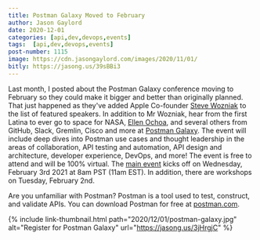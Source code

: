 ```yaml
---
title: Postman Galaxy Moved to February
author: Jason Gaylord
date: 2020-12-01
categories: [api,dev,devops,events]
tags:  [api,dev,devops,events]
post-number: 1115
image: https://cdn.jasongaylord.com/images/2020/11/01/
bitly: https://jasong.us/39sBBi3
---
```


Last month, I posted about the Postman Galaxy conference moving to February so they could make it bigger and better than originally planned. That just happened as they've added Apple Co-founder [Steve Wozniak](https://jasong.us/3li1fby) to the list of featured speakers. In addition to Mr Wozniak, hear from the first Latina to ever go to space for NASA, [Ellen Ochoa](https://jasong.us/2TBPDEH), and several others from GitHub, Slack, Gremlin, Cisco and more at [Postman Galaxy](https://jasong.us/3jHrgjC). The event will include deep dives into Postman use cases and thought leadership in the areas of collaboration, API testing and automation, API design and architecture, developer experience, DevOps, and more! The event is free to attend and will be 100% virtual. The [main event](https://jasong.us/3ebtvuj) kicks off on Wednesday, February 3rd 2021 at 8am PST (11am EST). In addition, there are workshops on Tuesday, February 2nd. 

Are you unfamiliar with Postman? Postman is a tool used to test, construct, and validate APIs. You can download Postman for free at [postman.com](https://jasong.us/3dYwVjZ).

{% include link-thumbnail.html path="2020/12/01/postman-galaxy.jpg" alt="Register for Postman Galaxy" url="https://jasong.us/3jHrgjC" %}